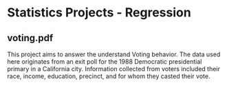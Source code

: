 # Statistics Projects - Regression

## voting.pdf

This project aims to answer the understand Voting behavior. The data used here originates from an exit poll for the 1988 Democratic presidential primary in a California city. Information collected from voters included their race, income, education, precinct, and for whom they casted their vote. 